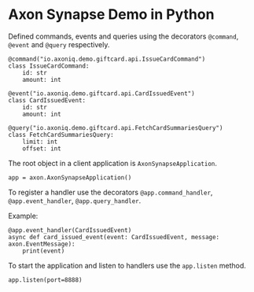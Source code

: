 # Axon Synapse Demo in Python

Defined commands, events and queries using the decorators `@command`, `@event` and `@query` respectively.

```
@command("io.axoniq.demo.giftcard.api.IssueCardCommand")
class IssueCardCommand:
    id: str
    amount: int

@event("io.axoniq.demo.giftcard.api.CardIssuedEvent")
class CardIssuedEvent:
    id: str
    amount: int

@query("io.axoniq.demo.giftcard.api.FetchCardSummariesQuery")
class FetchCardSummariesQuery:
    limit: int
    offset: int

```

The root object in a client application is `AxonSynapseApplication`. 

```
app = axon.AxonSynapseApplication()
```

To register a handler use the decorators `@app.command_handler`, `@app.event_handler`, `@app.query_handler`. 

Example:

```
@app.event_handler(CardIssuedEvent)
async def card_issued_event(event: CardIssuedEvent, message: axon.EventMessage):
    print(event)
```

To start the application and listen to handlers use the `app.listen` method.

```
app.listen(port=8888)
```